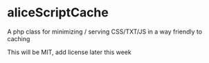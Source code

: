 aliceScriptCache
================

A php class for minimizing / serving CSS/TXT/JS in a way friendly to caching

This will be MIT, add license later this week
